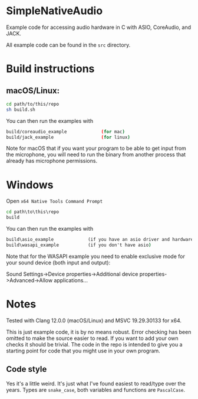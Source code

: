 # SimpleNativeAudio
Example code for accessing audio hardware in C with ASIO, CoreAudio, and JACK.

All example code can be found in the `src` directory.

# Build instructions

## macOS/Linux:

```bash
cd path/to/this/repo
sh build.sh
```

You can then run the examples with

```bash
build/coreaudio_example             (for mac)
build/jack_example                  (for linux)
```

Note for macOS that if you want your program to be able to get input from the
microphone, you will need to run the binary from another process that already
has microphone permissions.

# Windows

Open `x64 Native Tools Command Prompt`

```cmd
cd path\to\this\repo
build
```

You can then run the examples with

```cmd
build\asio_example             (if you have an asio driver and hardware)
build\wasapi_example           (if you don't have asio)
```

Note that for the WASAPI example you need to enable exclusive mode for your
sound device (both input and output):

Sound Settings->Device properties->Additional device properties->Advanced->Allow applications...

# Notes

Tested with Clang 12.0.0 (macOS/Linux) and MSVC 19.29.30133 for x64.

This is just example code, it is by no means robust. Error checking has been
omitted to make the source easier to read. If you want to add your own checks
it should be trivial. The code in the repo is intended to give you a starting
point for code that you might use in your own program.

## Code style

Yes it's a little weird. It's just what I've found easiest to read/type over the years.
Types are `snake_case`, both variables and functions are `PascalCase`.
